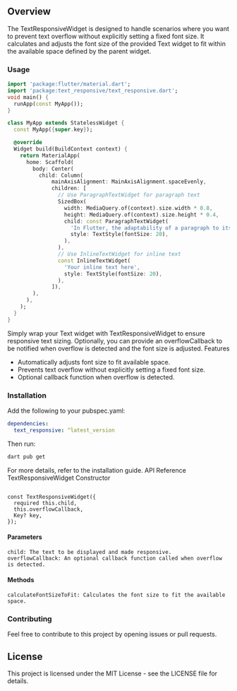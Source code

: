 ## Overview

The TextResponsiveWidget is designed to handle scenarios where you want to prevent text overflow without explicitly setting a fixed font size. It calculates and adjusts the font size of the provided Text widget to fit within the available space defined by the parent widget.
### Usage

```dart
import 'package:flutter/material.dart';
import 'package:text_responsive/text_responsive.dart';
void main() {
  runApp(const MyApp());
}

class MyApp extends StatelessWidget {
  const MyApp({super.key});

  @override
  Widget build(BuildContext context) {
    return MaterialApp(
      home: Scaffold(
        body: Center(
          child: Column(
              mainAxisAlignment: MainAxisAlignment.spaceEvenly,
              children: [
                // Use ParagraphTextWidget for paragraph text
                SizedBox(
                  width: MediaQuery.of(context).size.width * 0.8,
                  height: MediaQuery.of(context).size.height * 0.4,
                  child: const ParagraphTextWidget(
                    'In Flutter, the adaptability of a paragraph to its container is crucial for creating responsive and user-friendly applications. This flexibility ensures that text content optimally fits within varying screen sizes and orientations, enhancing readability and user experience. By automatically adjusting to the container, the paragraph prevents overflow issues and maintains a clean, professional layout. This adaptability is especially important in a mobile-first world, where users access content on a diverse range of devices with different screen dimensions. In summary, an adaptable paragraph in Flutter is key to delivering a seamless and accessible app interface.',
                    style: TextStyle(fontSize: 20),
                  ),
                ),
                // Use InlineTextWidget for inline text
                const InlineTextWidget(
                  'Your inline text here',
                  style: TextStyle(fontSize: 20),
                ),
              ]),
        ),
      ),
    );
  }
}
```
Simply wrap your Text widget with TextResponsiveWidget to ensure responsive text sizing. Optionally, you can provide an overflowCallback to be notified when overflow is detected and the font size is adjusted.
Features

* Automatically adjusts font size to fit available space.
* Prevents text overflow without explicitly setting a fixed font size.
* Optional callback function when overflow is detected.

### Installation

Add the following to your pubspec.yaml:
```yaml
dependencies:
  text_responsive: ^latest_version
```
Then run:
```bash
dart pub get
```

For more details, refer to the installation guide.
API Reference
TextResponsiveWidget
Constructor

```

const TextResponsiveWidget({
  required this.child,
  this.overflowCallback,
  Key? key,
});
```
#### Parameters
    child: The text to be displayed and made responsive.
    overflowCallback: An optional callback function called when overflow is detected.

#### Methods

    calculateFontSizeToFit: Calculates the font size to fit the available space.

### Contributing

Feel free to contribute to this project by opening issues or pull requests.
## License

This project is licensed under the MIT License - see the LICENSE file for details.